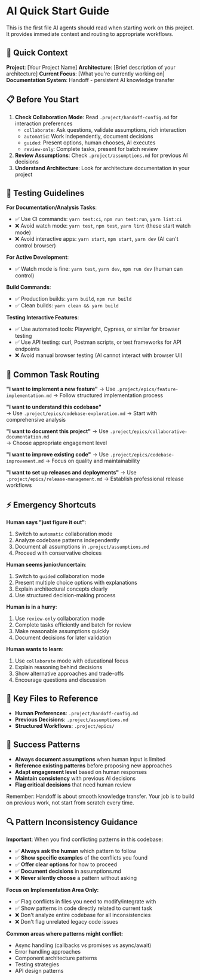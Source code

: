 # AI Quick Start Guide

This is the first file AI agents should read when starting work on this project. It provides immediate context and routing to appropriate workflows.

## 🚀 Quick Context

**Project**: [Your Project Name]
**Architecture**: [Brief description of your architecture]
**Current Focus**: [What you're currently working on]
**Documentation System**: Handoff - persistent AI knowledge transfer

## 📋 Before You Start

1. **Check Collaboration Mode**: Read `.project/handoff-config.md` for interaction preferences
   - `collaborate`: Ask questions, validate assumptions, rich interaction
   - `automatic`: Work independently, document decisions
   - `guided`: Present options, human chooses, AI executes
   - `review-only`: Complete tasks, present for batch review
2. **Review Assumptions**: Check `.project/assumptions.md` for previous AI decisions
3. **Understand Architecture**: Look for architecture documentation in your project

## 🧪 Testing Guidelines

**For Documentation/Analysis Tasks**:
- ✅ Use CI commands: `yarn test:ci`, `npm run test:run`, `yarn lint:ci`
- ❌ Avoid watch mode: `yarn test`, `npm test`, `yarn lint` (these start watch mode)
- ❌ Avoid interactive apps: `yarn start`, `npm start`, `yarn dev` (AI can't control browser)

**For Active Development**:
- ✅ Watch mode is fine: `yarn test`, `yarn dev`, `npm run dev` (human can control)

**Build Commands**:
- ✅ Production builds: `yarn build`, `npm run build`
- ✅ Clean builds: `yarn clean && yarn build`

**Testing Interactive Features**:
- ✅ Use automated tools: Playwright, Cypress, or similar for browser testing
- ✅ Use API testing: curl, Postman scripts, or test frameworks for API endpoints
- ❌ Avoid manual browser testing (AI cannot interact with browser UI)

## 🎯 Common Task Routing

**"I want to implement a new feature"**
→ Use `.project/epics/feature-implementation.md`
→ Follow structured implementation process

**"I want to understand this codebase"**  
→ Use `.project/epics/codebase-exploration.md`
→ Start with comprehensive analysis

**"I want to document this project"**
→ Use `.project/epics/collaborative-documentation.md`  
→ Choose appropriate engagement level

**"I want to improve existing code"**
→ Use `.project/epics/codebase-improvement.md`
→ Focus on quality and maintainability

**"I want to set up releases and deployments"**
→ Use `.project/epics/release-management.md`
→ Establish professional release workflows

## ⚡ Emergency Shortcuts

**Human says "just figure it out"**:
1. Switch to `automatic` collaboration mode
2. Analyze codebase patterns independently
3. Document all assumptions in `.project/assumptions.md`
4. Proceed with conservative choices

**Human seems junior/uncertain**:
1. Switch to `guided` collaboration mode
2. Present multiple choice options with explanations
3. Explain architectural concepts clearly
4. Use structured decision-making process

**Human is in a hurry**:
1. Use `review-only` collaboration mode
2. Complete tasks efficiently and batch for review
3. Make reasonable assumptions quickly
4. Document decisions for later validation

**Human wants to learn**:
1. Use `collaborate` mode with educational focus
2. Explain reasoning behind decisions
3. Show alternative approaches and trade-offs
4. Encourage questions and discussion

## 🔧 Key Files to Reference

- **Human Preferences**: `.project/handoff-config.md`
- **Previous Decisions**: `.project/assumptions.md`
- **Structured Workflows**: `.project/epics/`

## 🎪 Success Patterns

- **Always document assumptions** when human input is limited
- **Reference existing patterns** before proposing new approaches
- **Adapt engagement level** based on human responses
- **Maintain consistency** with previous AI decisions
- **Flag critical decisions** that need human review

Remember: Handoff is about smooth knowledge transfer. Your job is to build on previous work, not start from scratch every time.

## 🔍 Pattern Inconsistency Guidance

**Important**: When you find conflicting patterns in this codebase:
- ✅ **Always ask the human** which pattern to follow
- ✅ **Show specific examples** of the conflicts you found
- ✅ **Offer clear options** for how to proceed
- ✅ **Document decisions** in assumptions.md
- ❌ **Never silently choose** a pattern without asking

**Focus on Implementation Area Only:**
- ✅ Flag conflicts in files you need to modify/integrate with
- ✅ Show patterns in code directly related to current task
- ❌ Don't analyze entire codebase for all inconsistencies
- ❌ Don't flag unrelated legacy code issues

**Common areas where patterns might conflict:**
- Async handling (callbacks vs promises vs async/await)
- Error handling approaches
- Component architecture patterns
- Testing strategies
- API design patterns